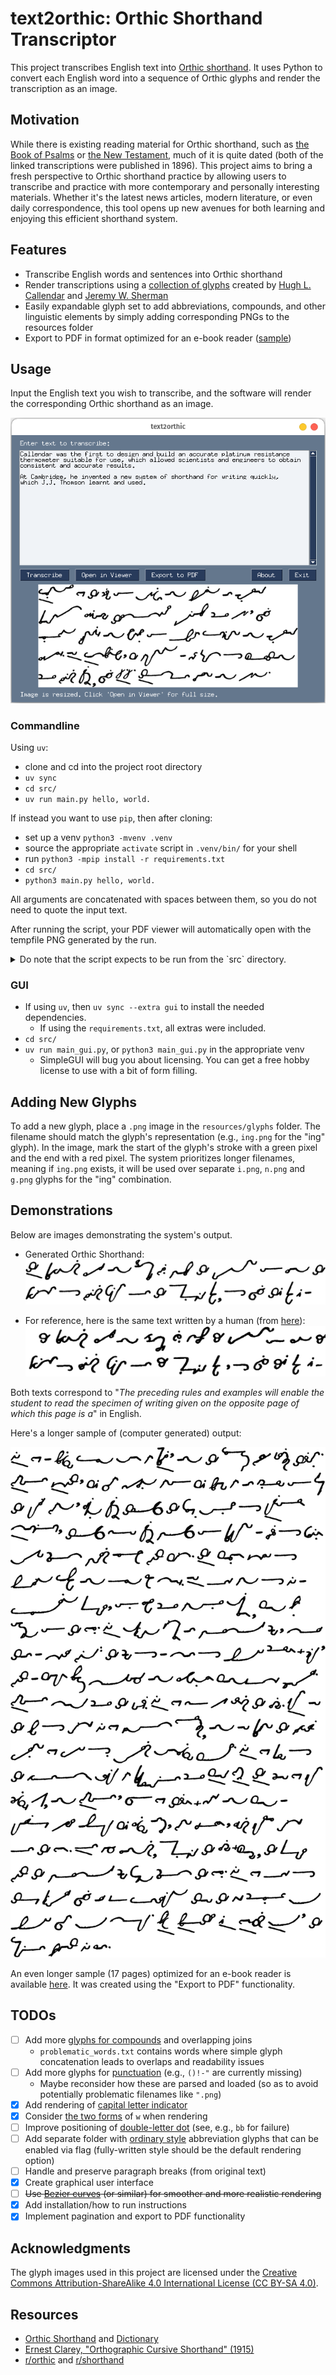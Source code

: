 # text2orthic: Orthic Shorthand Transcriptor

This project transcribes English text into [Orthic shorthand](https://orthic.shorthand.fun/). It uses Python to convert each English word into a sequence of Orthic glyphs and render the transcription as an image.

## Motivation
While there is existing reading material for Orthic shorthand, such as [the Book of Psalms](https://orthic.shorthand.fun/assets/reading/Orthic%20Psalms%201-20%20(Full%20Style)%201896%20Stevens.pdf) or [the New Testament](https://cdm15457.contentdm.oclc.org/digital/collection/p15457coll1/id/195/rec/1), much of it is quite dated (both of the linked transcriptions were published in 1896). This project aims to bring a fresh perspective to Orthic shorthand practice by allowing users to transcribe and practice with more contemporary and personally interesting materials. Whether it's the latest news articles, modern literature, or even daily correspondence, this tool opens up new avenues for both learning and enjoying this efficient shorthand system.


## Features
- Transcribe English words and sentences into Orthic shorthand
- Render transcriptions using a [collection of glyphs](https://orthic.shorthand.fun/manual#the-cursive-alphabet) created by [Hugh L. Callendar](https://en.wikipedia.org/wiki/Hugh_Longbourne_Callendar) and [Jeremy W. Sherman](https://jeremywsherman.com/)
- Easily expandable glyph set to add abbreviations, compounds, and other linguistic elements by simply adding corresponding PNGs to the resources folder
- Export to PDF in format optimized for an e-book reader ([sample](https://raw.githubusercontent.com/rmattila/text2orthic/main/resources/demo_ebook.pdf))

## Usage
Input the English text you wish to transcribe, and the software will render the corresponding Orthic shorthand as an image.

![Screenshot of text2orthic](resources/demo_gui.png)

### Commandline
Using `uv`:

* clone and cd into the project root directory
* `uv sync`
* `cd src/`
* `uv run main.py hello, world.`

If instead you want to use `pip`, then after cloning:

* set up a venv `python3 -mvenv .venv`
* source the appropriate `activate` script in `.venv/bin/` for your shell
* run `python3 -mpip install -r requirements.txt`
* `cd src/`
* `python3 main.py hello, world.`

All arguments are concatenated with spaces between them, so you do not need to quote the input text.

After running the script, your PDF viewer will automatically open with the tempfile PNG generated by the run.

<details>
<summary>Do note that the script expects to be run from the `src` directory.</summary>

If you try to run `src/main.py` from the project root directory, you'll instead get an error like:

```
> python3 src/main.py oops
  0%|                                                                                                              | 0/1 [00:00<?, ?it/s]
Traceback (most recent call last):
  File "/Users/nemo/git/text2orthic/src/main.py", line 29, in <module>
    main()
    ~~~~^^
  File "/Users/nemo/git/text2orthic/src/main.py", line 23, in main
    rendered_image = renderer.render_text(
        text, args.space_width, args.line_height, args.line_width, args.lines_per_page)
  File "/Users/nemo/git/text2orthic/src/glyph_renderer.py", line 52, in render_text
    word_img = self.render_word(word, transparent_background=True)
  File "/Users/nemo/git/text2orthic/src/glyph_renderer.py", line 87, in render_word
    encoder = OrthicEncoder()
  File "/Users/nemo/git/text2orthic/src/orthic_encoder.py", line 14, in __init__
    self.glyph_dict = self.load_glyphs()
                      ~~~~~~~~~~~~~~~~^^
  File "/Users/nemo/git/text2orthic/src/orthic_encoder.py", line 25, in load_glyphs
    for filename in os.listdir("../resources/glyphs"):
                    ~~~~~~~~~~^^^^^^^^^^^^^^^^^^^^^^^
FileNotFoundError: [Errno 2] No such file or directory: '../resources/glyphs'
```
</details>

### GUI
* If using `uv`, then `uv sync --extra gui` to install the needed dependencies.
  * If using the `requirements.txt`, all extras were included.
* `cd src/`
* `uv run main_gui.py`, or `python3 main_gui.py` in the appropriate venv
  * SimpleGUI will bug you about licensing. You can get a free hobby license to use with a bit of form filling.

## Adding New Glyphs
To add a new glyph, place a `.png` image in the `resources/glyphs` folder. The filename should match the glyph's representation (e.g., `ing.png` for the "ing" glyph). In the image, mark the start of the glyph's stroke with a green pixel and the end with a red pixel. The system prioritizes longer filenames, meaning if `ing.png` exists, it will be used over separate `i.png`, `n.png` and `g.png` glyphs for the "ing" combination.

## Demonstrations
Below are images demonstrating the system's output.

- Generated Orthic Shorthand:
  ![Generated Orthic Shorthand](resources/demo_generated.png)

- For reference, here is the same text written by a human (from [here](https://orthic.shorthand.fun/manual#specimen-of-fully-written-style)):
  ![Handwritten Orthic Shorthand](resources/demo_handwritten.png)

Both texts correspond to "_The preceding rules and examples will enable the
student to read the specimen of writing given on the opposite page of which
this page is a_" in English.

Here's a longer sample of (computer generated) output:

![Longer Generated Orthic Shorthand](resources/demo_longer.png)

An even longer sample (17 pages) optimized for an e-book reader is available [here](https://raw.githubusercontent.com/rmattila/text2orthic/main/resources/demo_ebook.pdf). It was created using the "Export to PDF" functionality.

## TODOs

- [ ] Add more [glyphs for compounds](https://orthic.shorthand.fun/manual#how-to-write-and-join-the-characters) and overlapping joins
  - `problematic_words.txt` contains words where simple glyph concatenation leads to overlaps and readability issues
- [ ] Add more glyphs for [punctuation](https://orthic.shorthand.fun/manual#punctuation) (e.g., `()!-"` are currently missing)
  - Maybe reconsider how these are parsed and loaded (so as to avoid potentially problematic filenames like `".png`)
- [x] Add rendering of [capital letter indicator](https://orthic.shorthand.fun/manual#initial-capitals)
- [x] Consider [the two forms](https://orthic.shorthand.fun/manual#W-join) of `w` when rendering
- [ ] Improve positioning of [double-letter dot](https://orthic.shorthand.fun/manual#doubled-letters) (see, e.g., `bb` for failure)
- [ ] Add separate folder with [ordinary style](https://orthic.shorthand.fun/manual#ordinary-style) abbreviation glyphs that can be enabled via flag (fully-written style should be the default rendering option)
- [ ] Handle and preserve paragraph breaks (from original text)
- [x] Create graphical user interface
- [ ] ~~Use [Bezier curves](https://github.com/vbrg/melin) (or similar) for smoother and more realistic rendering~~
- [x] Add installation/how to run instructions
- [x] Implement pagination and export to PDF functionality

## Acknowledgments
The glyph images used in this project are licensed under the [Creative Commons Attribution-ShareAlike 4.0 International License (CC BY-SA 4.0)](https://creativecommons.org/licenses/by-sa/4.0/).

## Resources

- [Orthic Shorthand](https://orthic.shorthand.fun/) and [Dictionary](https://orthic.shorthand.fun/dictionary)
- [Ernest Clarey, "Orthographic Cursive Shorthand" (1915)](https://recordsearch.naa.gov.au/SearchNRetrieve/Interface/ViewImage.aspx?B=3408323)
- [r/orthic](https://old.reddit.com/r/orthic/) and [r/shorthand](https://old.reddit.com/r/shorthand/)
